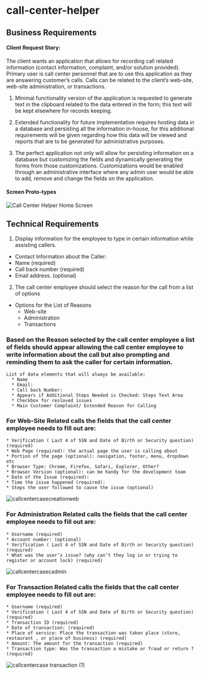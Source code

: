 # call-center-helper

##  Business Requirements

#### Client Request Story:

The client wants an application that allows for recording call related information (contact information, complaint, and/or solution provided). Primary user is call center personnel that are to use this application as they are answering customer’s calls. Calls can be related to the client’s web-site, web-site administration, or transactions. 

1. Minimal functionality version of the application is requested to generate text in the clipboard related to the data entered in the form; this text will be kept elsewhere for records keeping.

2. Extended functionality for future implementation requires hosting data in a database and persisting all the information in-house, for this additional requirements will be given regarding how this data will be viewed and reports that are to be generated for administrative purposes.

3. The perfect application not only will allow for persisting information on a database but customizing the fields and dynamically generating the forms from those customizations. Customizations would be enabled through an administrative interface where any admin user would be able to add, remove and change the fields on the application.

#### Screen Proto-types 



![Call Center Helper Home Screen](https://user-images.githubusercontent.com/58577471/122642818-54422100-d0da-11eb-8941-3a28e0122240.png)



 ## Technical Requirements

1. Display information for the employee to type in certain information while assisting callers.
  * Contact Information about the Caller:
  * Name (required)
  * Call back number (required)
  * Email address. (optional)
  
2. The call center employee should select the reason for the call from a list of options
  * Options for the List of Reasons
     * Web-site
     * Administration
     * Transactions


### Based on the Reason selected by the call center employee a list of fields should appear allowing the call center employee to write information about the call but also prompting and reminding them to ask the caller for certain information.

    List of data elements that will always be available:
      * Name
      * Email: 
      * Call back Number: 
      * Appears if Additional Steps Needed is Checked: Steps Text Area
      * Checkbox for resloved issues 
      * Main Customer Complaint/ Extended Reason for Calling
    
### For Web-Site Related calls the fields that the call center employee needs to fill out are:

    * Verification ( Last 4 of SSN and Date of Birth or Security question)  (required)
    * Web Page (required): the actual page the user is calling about
    * Portion of the page (optional): navigation, footer, menu, dropdown etc
    * Browser Type: Chrome, Firefox, Safari, Explorer, Other?
    * Browser Version (optional): can be handy for the development team
    * Date of the Issue (required):
    * Time the issue happened (required):
    * Steps the user followed to cause the issue (optional)
    
![callcentercasecreationweb](https://user-images.githubusercontent.com/58577471/122828288-7642cb80-d2b3-11eb-9bef-270092253996.png)



### For Administration Related calls the fields that the call center employee needs to fill out are:

    * Username (required)
    * Account number: (optional)
    * Verification ( Last 4 of SSN and Date of Birth or Security question)  (required)
    * What was the user’s issue? (why can’t they log in or trying to register or account lock) (required)

![callcentercasecadmin](https://user-images.githubusercontent.com/58577471/122828465-b609b300-d2b3-11eb-9a7a-03339b354bff.png)


### For Transaction Related calls the fields that the call center employee needs to fill out are:

    * Username (required)
    * Verification ( Last 4 of SSN and Date of Birth or Security question)  (required)
    * Transaction ID (required)
    * Date of transaction: (required)
    * Place of service: Place the transaction was taken place (store, restaurant , or place of business) (required)
    * Amount: The amount for the transaction (required)
    * Transaction type: Was the transaction a mistake or fraud or return ? (required)

![callcentercase transaction (1)](https://user-images.githubusercontent.com/58577471/122643810-eac51100-d0df-11eb-898e-40d2ad4f3004.png)



